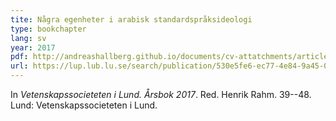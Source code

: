 ```yaml
---
tite: Några egenheter i arabisk standardspråksideologi 
type: bookchapter
lang: sv
year: 2017
pdf: http://andreashallberg.github.io/documents/cv-attatchments/article-2017-nagraegenheter.pdf
url: https://lup.lub.lu.se/search/publication/530e5fe6-ec77-4e84-9a45-0935598e86a8
---
```


In *Vetenskapssocieteten i Lund. Årsbok 2017*. Red. Henrik Rahm. 39--48. Lund: Vetenskapssocieteten i Lund.

